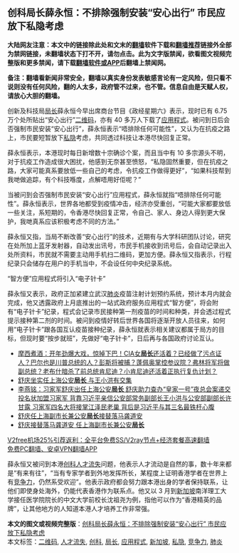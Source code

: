  <h2>创科局长薛永恒：不排除强制安装“安心出行” 市民应放下私隐考虑</h2> <p class="notice"><b>大陆网友注意：本文中的链接除此处和文末的<a href="https://github.com/bannedbook/fanqiang" >翻墙</a>软件下载和<a href="https://github.com/killgcd/justmysocks/blob/master/README.md">翻墙推荐</a>链接外全部为禁网链接，未翻墙状态下打不开，请勿点击。此为文字版禁闻，欲看图文视频完整版和更多禁闻，请下载<a href="https://github.com/bannedbook/fanqiang">翻墙软件或APP</a>后翻墙上禁闻网。</p><p>备注：翻墙看新闻非常安全，翻墙以真实身份发表敏感言论有一定风险，但只看不说则没有任何风险，翻的人太多，政府管不过来，也不管。信息自由是天赋人权，请放心大胆的翻墙。</b></p>  <div class="entry">  <p>创新及科技局<a href="https://www.bannedbook.org/bnews/tag/%E5%B1%80%E9%95%BF/" class="st_tag internal_tag" rel="tag" title="标签 局长 下的日志">局长</a>薛永恒今早出席商台节目《政经星期六》表示，现时已有 6.75 万个处所贴出“安心出行”<a href="https://www.bannedbook.org/bnews/tag/%E4%BA%8C%E7%BB%B4%E7%A0%81/" class="st_tag internal_tag" rel="tag" title="标签 二维码 下的日志">二维码</a>，亦有 40 多万人下载了<a href="https://www.bannedbook.org/bnews/tag/%E5%BA%94%E7%94%A8%E7%A8%8B%E5%BC%8F/" class="st_tag internal_tag" rel="tag" title="标签 应用程式 下的日志">应用程式</a>。被问到日后会否强制市民安装“安心出行”，薛永恒表示“唔排除任何可能性”，又认为在抗疫之路上，市民要短暂放下<a href="https://www.bannedbook.org/bnews/tag/%E7%A7%81%E9%9A%90/" class="st_tag internal_tag" rel="tag" title="标签 私隐 下的日志">私隐</a>考虑，共同透过科技让本港尽快回复正常。</p> <p>薛永恒表示，本港现时每日新增数十宗确诊个案，而且当中有 10 多宗源头不明，对于抗疫工作造成很大困扰，他感到无奈甚至愤怒，“私隐固然重要，但在抗疫之路，大家可能真系要放低一些自己的考虑，令抗疫工作做得更好”，“如果科技帮到我哋做追踪，有个科技喺度，点解唔用好佢呢？”</p>  <p>当被问到会否强制市民安装“安心出行”应用程式，薛永恒就指“唔排除任何可能性”。薛永恒表示，世界各地都受到疫情冲击，经济亦受重创，“可能大家都要放低一些关注，系短期的，令香港尽快回复正常，令自己、家人、身边人得到更大保护，我哋真系应该积极考虑不同的方法。”</p> <p>薛永恒又指，当局不断改善“安心出行”的技术，近期有与大学科研团队讨论，研究在处所加上蓝牙发射器，自动发出讯号，市民手机接收到讯号后，会自动记录出入处所资料，市民就不需要主动用手机扫二维码，更加方便。薛永恒又指表示，行程纪录只会储存在用户的手机当中，不会设任何中央纪录系统。</p>  <p>“智方便”应用程式将引入“电子针卡”</p> <p>薛永恒又表示，政府正加紧建立武汉<a href="https://www.bannedbook.org/bnews/tag/%e8%82%ba%e7%82%8e/" class="st_tag internal_tag" rel="tag" title="标签 肺炎 下的日志">肺炎</a>疫苗注射计划预约系统，预计本月内就会完成，他又透露政府上月底推出的一站式政府服务应用程式“智方便”，将会附有“电子针卡”纪录，程式会记录市民接种第一剂疫苗的时间和种类，并会透过程式提示接种第二剂的时间。被问到疫情好转后世界各国将逐渐开放人员往来，如何用“电子针卡”跟各国互认疫苗接种纪录，薛永恒就表示相关建议都属于局方的目标，但现时要“按步就班”，先做好“电子针卡”，日后再与各国政府讨论互认。</p>  <ul class='op-related-articles' title='相关阅读'> <li><a href='https://www.bannedbook.org/bnews/bannedvideo/20210102/1459500.html' target='_blank'>摩西煮酒：开年劲爆大戏，惊掉下巴！CIA女<b>局长</b>还活着？已经做了污点证人？巴尔也是川普总统的人？彭斯将被捕？蓬佩奥掌控参议院？弗林将军将做副总统？老布什暗杀了前总统肯尼迪？小肯尼迪还活着正执行复仇计划？</a></li> <li><a href='https://www.bannedbook.org/bnews/cnnews/20201231/1458160.html' target='_blank'>舒庆坐实任上海公安<b>局长</b> 与王小洪有交集</a></li> <li><a href='https://www.bannedbook.org/bnews/comments/20201231/1458075.html' target='_blank'>李燕铭：习家军舒庆出任上海公安<b>局长</b> 舒庆助力查办“皇家一号”夜总会案递交投名状加盟习家军 背靠习近平亲信公安部常务副部长王小洪与公安部副部长许甘露 习家军四名大将接掌江泽民老巢 背后是习近平与其三名最铁杆心腹</a></li> <li><a href='https://www.bannedbook.org/bnews/baitai/20201230/1457960.html' target='_blank'>舒庆任上海副市长兼公安<b>局长</b>接替落马龚道安</a></li> <li><a href='https://www.bannedbook.org/bnews/comments/20201230/1457885.html' target='_blank'>舒庆接替落马龚道安 任上海副市长兼公安<b>局长</b></a></li> </ul> <p class="texttj"> <a href="https://www.bannedbook.org/forum23/topic22702.html" target="_blank">V2free机场25%引荐返利：全平台免费SS/V2ray节点+经济套餐高速翻墙</a><br/> <a href="https://github.com/bannedbook/fanqiang/wiki/%E7%A6%81%E9%97%BB%E7%BD%91%E5%AE%89%E5%8D%93%E7%BF%BB%E5%A2%99%E6%96%B0%E9%97%BBAPP" target="_blank">免费PC翻墙、安卓VPN翻墙APP</a></p><p>薛永恒又被问到本港<a href="https://www.bannedbook.org/bnews/tag/%E5%88%9B%E7%A7%91/" class="st_tag internal_tag" rel="tag" title="标签 创科 下的日志">创科</a><a href="https://www.bannedbook.org/bnews/tag/%E4%BA%BA%E6%89%8D%E6%B5%81%E5%A4%B1/" class="st_tag internal_tag" rel="tag" title="标签 人才流失 下的日志">人才流失</a>问题，他表示人才流动是自然的事，数十年来都是“有来有往”，“当有专家学者到外地发挥所长，某程度上证明香港学者在世界上有<a href="https://www.bannedbook.org/bnews/tag/%E7%AB%9E%E4%BA%89%E5%8A%9B/" class="st_tag internal_tag" rel="tag" title="标签 竞争力 下的日志">竞争力</a>，仍然系受欢迎”。他表示政府都会努力跟本港出身的学者保持联系，让他们即使身处海外，仍能代表香港作为联系点。他又以 3 月到<a href="https://www.bannedbook.org/bnews/tag/%e6%96%b0%e5%8a%a0%e5%9d%a1/" class="st_tag internal_tag" rel="tag" title="标签 新加坡 下的日志">新加坡</a>南洋理工大学接任医学院院长的中文大学前校长沈祖尧为例，指他可以作为“香港精英的品牌”，让其他地方的人知道本港人才培养工作非常强。</p><a name='sharetosocial'></a>       <div><b>本文的图文或视频完整版</b>：<a href='https://www.bannedbook.org/bnews/comments/20210102/1459714.html'>创科局长薛永恒：不排除强制安装“安心出行” 市民应放下私隐考虑</a></div>  </div><!--END ENTRY--> <div class="postfooter"> <div>本文标签：<a href="https://www.bannedbook.org/bnews/tag/%E4%BA%8C%E7%BB%B4%E7%A0%81/" rel="tag">二维码</a>, <a href="https://www.bannedbook.org/bnews/tag/%E4%BA%BA%E6%89%8D%E6%B5%81%E5%A4%B1/" rel="tag">人才流失</a>, <a href="https://www.bannedbook.org/bnews/tag/%E5%88%9B%E7%A7%91/" rel="tag">创科</a>, <a href="https://www.bannedbook.org/bnews/tag/%E5%B1%80%E9%95%BF/" rel="tag">局长</a>, <a href="https://www.bannedbook.org/bnews/tag/%E5%BA%94%E7%94%A8%E7%A8%8B%E5%BC%8F/" rel="tag">应用程式</a>, <a href="https://www.bannedbook.org/bnews/tag/%e6%96%b0%e5%8a%a0%e5%9d%a1/" rel="tag">新加坡</a>, <a href="https://www.bannedbook.org/bnews/tag/%E7%A7%81%E9%9A%90/" rel="tag">私隐</a>, <a href="https://www.bannedbook.org/bnews/tag/%E7%AB%9E%E4%BA%89%E5%8A%9B/" rel="tag">竞争力</a>, <a href="https://www.bannedbook.org/bnews/tag/%e8%82%ba%e7%82%8e/" rel="tag">肺炎</a></div>  </div><!--END POSTFOOTER--> 